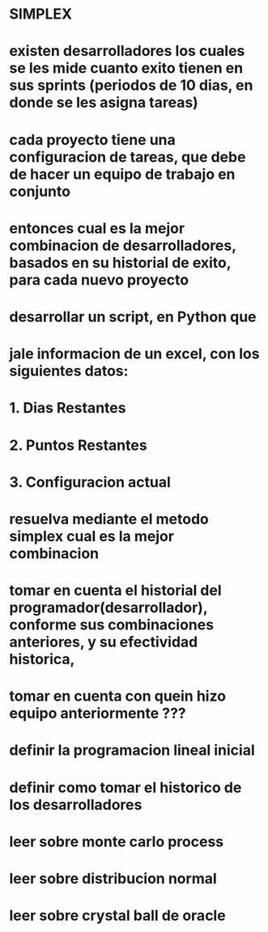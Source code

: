 # SIMPLEX

# existen desarrolladores los cuales se les mide cuanto exito tienen en sus sprints (periodos de 10 dias, en donde se les asigna tareas)
# cada proyecto tiene una configuracion de tareas, que debe de hacer un equipo de trabajo en conjunto
# entonces cual es la mejor combinacion de desarrolladores, basados en su historial de exito, para cada nuevo proyecto
# desarrollar un script, en Python que 
# jale informacion de un excel, con los siguientes datos:
# 1. Dias Restantes
# 2. Puntos Restantes
# 3. Configuracion actual
# resuelva mediante el metodo simplex cual es la mejor combinacion
# tomar en cuenta el historial del programador(desarrollador), conforme sus combinaciones anteriores, y su efectividad historica, 
# tomar en cuenta con quein hizo equipo anteriormente ???
# definir la programacion lineal inicial 
# definir como tomar el historico de los desarrolladores
# leer sobre monte carlo process
# leer sobre distribucion normal
# leer sobre crystal ball de oracle
